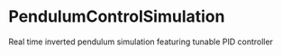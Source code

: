 # PendulumControlSimulation
Real time inverted pendulum simulation featuring tunable PID controller

